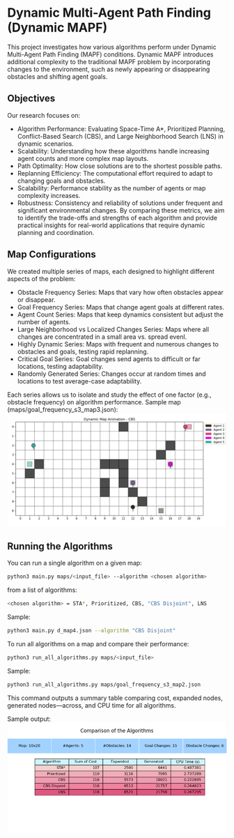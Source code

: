 # Dynamic Multi-Agent Path Finding (Dynamic MAPF)
This project investigates how various algorithms perform under Dynamic Multi-Agent Path Finding (MAPF) conditions. Dynamic MAPF introduces additional complexity to the traditional MAPF problem by incorporating changes to the environment, such as newly appearing or disappearing obstacles and shifting agent goals.

## Objectives
Our research focuses on:

* Algorithm Performance: Evaluating Space-Time A*, Prioritized Planning, Conflict-Based Search (CBS), and Large Neighborhood Search (LNS) in dynamic scenarios.
* Scalability: Understanding how these algorithms handle increasing agent counts and more complex map layouts.
* Path Optimality: How close solutions are to the shortest possible paths.
* Replanning Efficiency: The computational effort required to adapt to changing goals and obstacles.
* Scalability: Performance stability as the number of agents or map complexity increases.
* Robustness: Consistency and reliability of solutions under frequent and significant environmental changes.
By comparing these metrics, we aim to identify the trade-offs and strengths of each algorithm and provide practical insights for real-world applications that require dynamic planning and coordination.

## Map Configurations
We created multiple series of maps, each designed to highlight different aspects of the problem:

* Obstacle Frequency Series: Maps that vary how often obstacles appear or disappear.
* Goal Frequency Series: Maps that change agent goals at different rates.
* Agent Count Series: Maps that keep dynamics consistent but adjust the number of agents.
* Large Neighborhood vs Localized Changes Series: Maps where all changes are concentrated in a small area vs. spread evenl.
* Highly Dynamic Series: Maps with frequent and numerous changes to obstacles and goals, testing rapid replanning.
* Critical Goal Series: Goal changes send agents to difficult or far locations, testing adaptability.
* Randomly Generated Series: Changes occur at random times and locations to test average-case adaptability.

Each series allows us to isolate and study the effect of one factor (e.g., obstacle frequency) on algorithm performance. 
Sample map (maps/goal_frequency_s3_map3.json):
![Alt text](sample_outputs/sample_map.png?raw=true "Sample map")

## Running the Algorithms
You can run a single algorithm on a given map:

```bash
python3 main.py maps/<input_file> --algorithm <chosen algorithm>
```
from a list of algorithms:
```bash
<chosen algorithm> = STA*, Prioritized, CBS, "CBS Disjoint", LNS
```
Sample:
```bash
python3 main.py d_map4.json --algorithm "CBS Disjoint"
```
To run all algorithms on a map and compare their performance:
```bash
python3 run_all_algorithms.py maps/<input_file>
```
Sample: 
```bash
python3 run_all_algorithms.py maps/goal_frequency_s3_map2.json
```
This command outputs a summary table comparing cost, expanded nodes, generated nodes—across, and CPU time for all algorithms.

Sample output:
![Alt text](sample_outputs/sample_comparison_table.png?raw=true "Sample comparison table")
